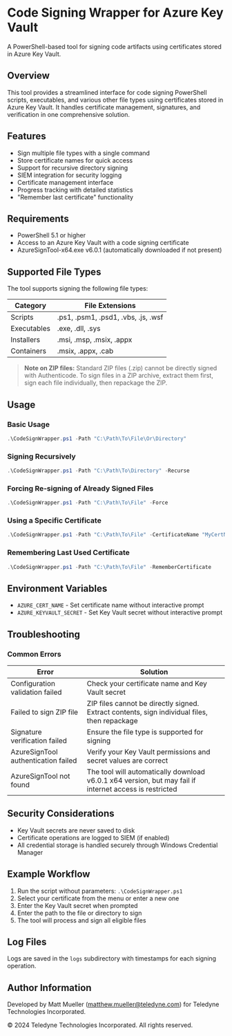 # Code Signing Wrapper for Azure Key Vault

A PowerShell-based tool for signing code artifacts using certificates stored in Azure Key Vault.

## Overview

This tool provides a streamlined interface for code signing PowerShell scripts, executables, and various other file types using certificates stored in Azure Key Vault. It handles certificate management, signatures, and verification in one comprehensive solution.

## Features

- Sign multiple file types with a single command
- Store certificate names for quick access
- Support for recursive directory signing
- SIEM integration for security logging
- Certificate management interface
- Progress tracking with detailed statistics
- "Remember last certificate" functionality

## Requirements

- PowerShell 5.1 or higher
- Access to an Azure Key Vault with a code signing certificate
- AzureSignTool-x64.exe v6.0.1 (automatically downloaded if not present)

## Supported File Types

The tool supports signing the following file types:

| Category | File Extensions |
|----------|----------------|
| Scripts | .ps1, .psm1, .psd1, .vbs, .js, .wsf |
| Executables | .exe, .dll, .sys |
| Installers | .msi, .msp, .msix, .appx |
| Containers | .msix, .appx, .cab |

> **Note on ZIP files:** Standard ZIP files (.zip) cannot be directly signed with Authenticode. To sign files in a ZIP archive, extract them first, sign each file individually, then repackage the ZIP.

## Usage

### Basic Usage

```powershell
.\CodeSignWrapper.ps1 -Path "C:\Path\To\File\Or\Directory"
```

### Signing Recursively

```powershell
.\CodeSignWrapper.ps1 -Path "C:\Path\To\Directory" -Recurse
```

### Forcing Re-signing of Already Signed Files

```powershell
.\CodeSignWrapper.ps1 -Path "C:\Path\To\File" -Force
```

### Using a Specific Certificate

```powershell
.\CodeSignWrapper.ps1 -Path "C:\Path\To\File" -CertificateName "MyCertName"
```

### Remembering Last Used Certificate

```powershell
.\CodeSignWrapper.ps1 -Path "C:\Path\To\File" -RememberCertificate
```

## Environment Variables

- `AZURE_CERT_NAME` - Set certificate name without interactive prompt
- `AZURE_KEYVAULT_SECRET` - Set Key Vault secret without interactive prompt

## Troubleshooting

### Common Errors

| Error | Solution |
|-------|----------|
| Configuration validation failed | Check your certificate name and Key Vault secret |
| Failed to sign ZIP file | ZIP files cannot be directly signed. Extract contents, sign individual files, then repackage |
| Signature verification failed | Ensure the file type is supported for signing |
| AzureSignTool authentication failed | Verify your Key Vault permissions and secret values are correct |
| AzureSignTool not found | The tool will automatically download v6.0.1 x64 version, but may fail if internet access is restricted |

## Security Considerations

- Key Vault secrets are never saved to disk
- Certificate operations are logged to SIEM (if enabled)
- All credential storage is handled securely through Windows Credential Manager

## Example Workflow

1. Run the script without parameters: `.\CodeSignWrapper.ps1`
2. Select your certificate from the menu or enter a new one
3. Enter the Key Vault secret when prompted
4. Enter the path to the file or directory to sign
5. The tool will process and sign all eligible files

## Log Files

Logs are saved in the `logs` subdirectory with timestamps for each signing operation.

## Author Information

Developed by Matt Mueller (matthew.mueller@teledyne.com) for Teledyne Technologies Incorporated.

© 2024 Teledyne Technologies Incorporated. All rights reserved.
